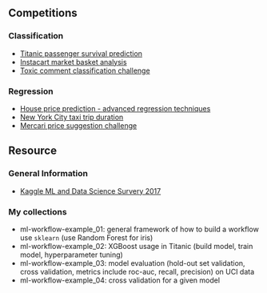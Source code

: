 ## Competitions

### Classification 
* [Titanic passenger survival prediction](https://www.kaggle.com/c/titanic)
* [Instacart market basket analysis](https://www.kaggle.com/c/instacart-market-basket-analysis)
* [Toxic comment classification challenge](https://www.kaggle.com/c/jigsaw-toxic-comment-classification-challenge)

### Regression
* [House price prediction - advanced regression techniques](https://www.kaggle.com/c/house-prices-advanced-regression-techniques)
* [New York City taxi trip duration](https://www.kaggle.com/c/nyc-taxi-trip-duration)
* [Mercari price suggestion challenge](https://www.kaggle.com/c/mercari-price-suggestion-challenge)

## Resource

### General Information

* [Kaggle ML and Data Science Survery 2017](https://www.kaggle.com/kaggle/kaggle-survey-2017/kernels)

### My collections
* ml-workflow-example_01: general framework of how to build a workflow use `sklearn` (use Random Forest for iris)
* ml-workflow-example_02: XGBoost usage in Titanic (build model, train model, hyperparameter tuning)
* ml-workflow-example_03: model evaluation (hold-out set validation, cross validation, metrics include roc-auc, recall, precision) on UCI data
* ml-workflow-example_04: cross validation for a given model
